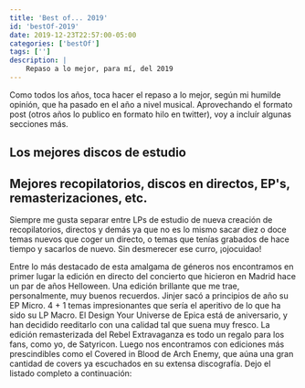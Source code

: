 ```yaml
---
title: 'Best of... 2019'
id: 'bestOf-2019'
date: 2019-12-23T22:57:00-05:00
categories: ['bestOf']
tags: ['']
description: |
    Repaso a lo mejor, para mí, del 2019
---
```


Como todos los años, toca hacer el repaso a lo mejor, según mi humilde opinión, que ha pasado en el año a nivel musical. Aprovechando el formato post (otros años lo publico en formato hilo en twitter), voy a incluír algunas secciones más.

<h2>Los mejores discos de estudio</h2>

<ordered-list :list="[{title: 'JINJER - MACRO', text: 'Completando el EP que sacaron a principios de año, Micro, este LP demuestra el excelente estado de forma en el que se encuentran los ucranianos. A pesar de estar girando sin descanso, se han marcado una auténtica obra de arte, en el que siguen llevando su estilo a nuevos niveles.'}, {title: 'THE AGONIST - ORPHANS', text: 'A pesar de los problemas que han tenido para lanzar el disco, han sacado un auténtico bombazo. Con temas como In Vertigo, As One We Survive, The Gift Of Silence o Blood as My Guide, donde se muestra la increíble mejora vocal de Vicky Psarakis.'}, {title: 'SABATON - THE GREAT WAR', text: 'Tenía muchas ganas de tener material nuevo y en la primera escucha fue bastante decepcionante. Echaba en falta temas que se te metieran en seguida como Attero Dominatus o Primo Victoria. A medida que iba escuchando el disco, podía saborear toda la calidad del disco. Letras, música, coros... Una auténtica joya.'}, {title: 'ELUVEITIE - ATEGNATOS', text: 'Una preciosidad de disco. Con una variedad de instrumentos (violín, mandola, flauta, etc) brutal para ofrecernos un folk metal potente con dos voces tan impresionantes como la gutural de Chrigel Glanzmann y la limpísima de Fabienne Erni'}, {title: 'LACUNA COIL - BLACK ANIMA', text: 'Otro pasito más para los italianos. Para muchos, un reencuentro con sus inicios. Para mí, una evolución más para la senda que empezaron a marcar desde el Dark Adrenaline. Otra vuelta de tuerca más para la impresionante voz de Cristina se encuentra en un perfecto equilibrio de protagonismo con Andrea.'}, {title: 'AMON AMARTH - BERSERKER', text: 'Los vikingos se han vuelto a sacar un disco que es la hostia. Johan Hegg vuelve a demostrar su poderío vocal cantando historias sobre la mitología nórdica. Raven\'s Flight es alucinante. Crack the Sky y Shield Wall se meten en tu cabeza y te destrozan con su estribillo.'}, {title: 'CHILDREN OF BODOM - HEXED', text: 'Aquí es cuando muchos me pueden empezar a odiar. Si bien es cierto que no he seguido los inicios del grupo, este Hexed me pilló por sorpresa y pasó varios meses en mi lista de reproducción. Divertido de escuchar, quizás no sea de lo mejorcito del año ni aporte demasiado al género, pero me ha servido para conocer un poco más a los finlandeses y desempolvar sus primeros trabajos para buscar dónde comparar.'}, {title: 'BATTLE BEAST - NO MORE HOLLYWOOD ENDINGS', text: 'Puede que no sea lo más brillante del año, pero me ha dado momentos muy buenos. Temas muy correctos, fáciles de asimilar y con la voz de Noora para enmarcarla. Ese aire ochentero me encanta. Qué ganas tengo de verles en directo, carajo!'}, {title: 'CARNIFEX - WORLD WAR X', text: '¿Dónde estaba yo sin descubrir Carnifex? No se cómo llegué a este grupo ni a este disco. ¡Qué bofetada en la cara! ¡Vaya trallazos! Una delicia que baila entre el deathcore y el deathmetal melódico. Quizás me sobra la colaboración de Alissa White-Gluz...'}, {title: 'FOREVER STILL - BREATHE IN COLOURS', text: 'Forever Still es mi apuesta personal desde hace unos años. La calidad de los jóvenes Maja Shining y Mikkel Haastrup quedan reflejados en su segundo LP, llevando su metal alternativo a un nivel más. Sonidos cada vez más atrevidos que funcionan realmente bien (incluso se han atrevido a usar un theremin en sus conciertos)'}, {title: 'INFECTED RAIN - ENDORPHIN'}, {title: 'AVANTASIA - MOONGLOW'}, {title: 'BURNING WITCHES - BURNING WITCHES'}, {title: 'KOBRA AND THE LOTUS - EVOLUTION'}, {title: 'VOLBEAT - REWIND, REPLAY, REBOUND'}, {title: 'WHILE SHE SLEEPS - SO WHAT?'}, {title: 'SOILWORK - VERKLIGHETEN'}, {title: 'DREAM THEATER - DISTANCE OVER TIME'}, {title: 'ALTER BRIDGE - WALK THE SKY'}, {title: 'MARCO HIETALA - MUSTAN SYDÄMEN ROVIO'}, {title: 'TARJA - IN THE RAW'}, {title: 'WITHIN TEMPTATION - RESIST'}, {title: 'BLACKRAIN - DYING BREED'}, {title: 'IRON SAVIOR - KILL OR GET KILLED'}, {title: 'NEW YEARS DAY - UNBREAKABLE'}, {title: 'VISIONS OF ATLANTIS - WANDERERS'}, {title: 'TURILLI/LIONE RHAPSODY - ZERO GRAVITY (REBIRTH AND EVOLUTION)'}, {title: 'CELLAR DARLING - THE SPELL'}, {title: 'RAMMSTEIN - RAMMSTEIN'}, {title: 'CRYSTAL VIPER - TALES OF FIRE AND ICE'}, {title: 'KORN - THE NOTHING'}, {title: 'DRAGONFORCE - EXTREME POWER METAL'}, {title: 'BEAST IN BLACK - FROM HELL WITH LOVE'}, {title: 'SASCHA PAETH\'S MASTERS OF CEREMONY - SIGN OF WIND'}, {title: 'SLIPKNOT - WE ARE NOT YOUR KIND'}, {title: 'TÝR - HEL'}, {title: 'DELAIN - HUNTERS MOON'}, {title: 'SONATA ARCTICA - TALVIYÖ'}, {title: 'AVALANCH - EL SECRETO'}, {title: 'HAMMERFALL - DOMINION'}, {title: 'DRAGONFLY - ZEITGEIST'}, {title: 'RHAPSODY OF FIRE - THE EIGHTH MOUNTAIN'}, {title: 'EVERGREY - THE ATLANTIC'}, {title: 'HORA ZULÚ - LA VOZ DEL AMO'}, {title: 'TOOL - FEAR INOCOLUM'}, {title: 'LEO JIMÉNEZ - MESÍAS'}]" />

<h2>Mejores recopilatorios, discos en directos, EP's, remasterizaciones, etc.</h2>

Siempre me gusta separar entre LPs de estudio de nueva creación de recopilatorios, directos y demás ya que no es lo mismo sacar diez o doce temas nuevos que coger un directo, o temas que tenías grabados de hace tiempo y sacarlos de nuevo. Sin desmerecer ese curro, ¡ojocuidao!

Entre lo más destacado de esta amalgama de géneros nos encontramos en primer lugar la edición en directo del concierto que hicieron en Madrid hace un par de años Helloween. Una edición brillante que me trae, personalmente, muy buenos recuerdos. Jinjer sacó a principios de año su EP Micro. 4 + 1 temas impresionantes que sería el aperitivo de lo que ha sido su LP Macro. El Design Your Universe de Epica está de aniversario, y han decidido reeditarlo con una calidad tal que suena muy fresco. La edición remasterizada del Rebel Extravaganza es todo un regalo para los fans, como yo, de Satyricon. Luego nos encontramos con ediciones más prescindibles como el Covered in Blood de Arch Enemy, que aúna una gran cantidad de covers ya escuchados en su extensa discografía. Dejo el listado completo a continuación:

<ordered-list :list="[{title: 'HELLOWEEN - UNITED ALIVE IN MADRID [LIVE]'}, {title: 'JINJER - MICRO [EP]'}, {title: 'EPICA - DESIGN YOUR UNIVERSE [REMASTER]'}, {title: 'ELUVEITIE - LIVE AT MASTERS OF ROCK 2019 [LIVE]'}, {title: 'SATYRICON - REBEL EXTRAVAGANZA [REMASTER]'}, {title: 'TRIBULATION - ALIVE & DEATH AT SÖDRA TEATERN [LIVE]'}, {title: 'KREATOR - LIVE AT DYNAMO OPEN AIR 2018 [LIVE]'}, {title: 'JORN - LIVE ON THE DEATH ROAD [LIVE]'}, {title: 'STONE SOUR - HELLO, YOU BASTARDS: LIVE IN RENO [LIVE]'}, {title: 'MEGADETH - WARHEADS ON FOREHEADS [REMASTER]'}, {title: 'METALLICA - HELPING HANDS... LIVE & ACOUSTIC AT THE MASONIC [LIVE]'}, {title: 'AFTER FOREVER - ECCENTRIC [REMASTER]'}, {title: 'NIGHTWISH - DECADES: LIVE IN BUENOS AIRES [REMASTER]'}, {title: 'BULLET - LIVE [LIVE]'}, {title: 'ARCH ENEMY - COVERED IN BLOOD [COVERS]'}]"/>